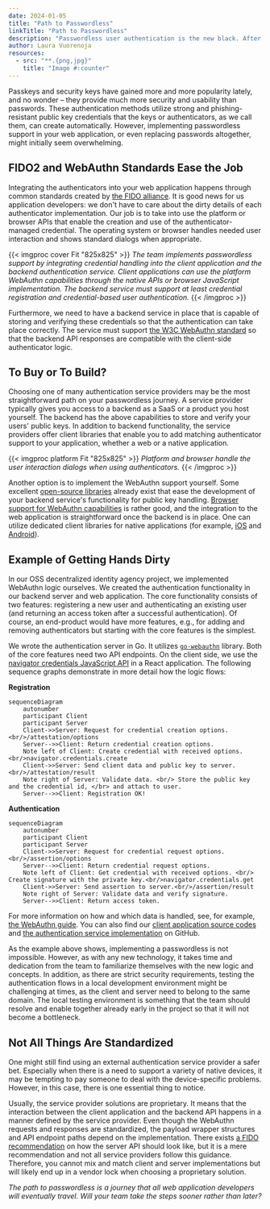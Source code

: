 ```yaml
---
date: 2024-01-05
title: "Path to Passwordless"
linkTitle: "Path to Passwordless"
description: "Passwordless user authentication is the new black. After building decades of password-based authentication flows, web application developers must familiarize themselves with this new technology. Luckily, there is already a variety of proprietary and open-source tooling one can choose from."
author: Laura Vuorenoja
resources:
  - src: "**.{png,jpg}"
    title: "Image #:counter"
---
```


Passkeys and security keys have gained more and more popularity lately, and no wonder – they provide
much more security and usability than passwords. These authentication methods utilize strong and
phishing-resistant public key credentials that the keys or authenticators, as we call them,
can create automatically. However, implementing passwordless support in your web application,
or even replacing passwords altogether, might initially seem overwhelming.

## FIDO2 and WebAuthn Standards Ease the Job

Integrating the authenticators into your web application happens through common standards
created by [the FIDO alliance](https://fidoalliance.org/). It is good news for us
application developers: we don't have to care about the dirty details of each
authenticator implementation. Our job is to take into use the platform or browser APIs
that enable the creation and use of the authenticator-managed credential.
The operating system or browser handles needed user interaction and shows standard dialogs when appropriate.

{{< imgproc cover Fit "825x825" >}}
<em>The team implements passwordless support by integrating credential handling into
the client application and the backend authentication service. Client applications
can use the platform WebAuthn capabilities through the native APIs or browser JavaScript implementation.
The backend service must support at least credential registration and credential-based user authentication.
</em>
{{< /imgproc >}}

Furthermore, we need to have a backend service in place that is capable of storing and verifying
these credentials so that the authentication can take place correctly. The service must support
[the W3C WebAuthn standard](https://www.w3.org/TR/webauthn/) so that the backend
API responses are compatible with the client-side authenticator logic.

## To Buy or To Build?

Choosing one of many authentication service providers may be the most straightforward path on your
passwordless journey. A service provider typically gives you access to a backend as
a SaaS or a product you host yourself. The backend has the above capabilities to store and verify
your users' public keys. In addition to backend functionality, the service providers offer
client libraries that enable you to add matching authenticator support to your application,
whether a web or a native application.

{{< imgproc platform Fit "825x825" >}}
<em>Platform and browser handle the user interaction dialogs when using authenticators.</em>
{{< /imgproc >}}

Another option is to implement the WebAuthn support yourself. Some excellent [open-source libraries](https://github.com/herrjemand/awesome-webauthn)
already exist that ease the development of your backend service's functionality for
public key handling. [Browser support for WebAuthn capabilities](https://caniuse.com/webauthn) is
rather good, and the integration to the web application is straightforward
once the backend is in place. One can utilize dedicated
client libraries for native applications (for example, [iOS](https://developer.apple.com/documentation/authenticationservices/public-private_key_authentication)
and [Android](https://developer.android.com/training/sign-in/passkeys)).

## Example of Getting Hands Dirty

In our OSS decentralized identity agency project, we implemented WebAuthn logic ourselves.
We created the authentication functionality in our backend server and web application.
The core functionality consists of two features: registering a new user and authenticating
an existing user (and returning an access token after a successful authentication). Of course,
an end-product would have more features, e.g., for adding and removing authenticators
but starting with the core features is the simplest.

We wrote the authentication server in Go.
It utilizes [`go-webauthn`](https://github.com/go-webauthn/webauthn) library.
Both of the core features need two API endpoints.
On the client side, we use
the [navigator credentials JavaScript API](https://w3c.github.io/webappsec-credential-management/#framework-credential-management)
in a React application. The following sequence graphs demonstrate in more detail how the logic flows:

**Registration**

```mermaid
sequenceDiagram
    autonumber
    participant Client
    participant Server
    Client->>Server: Request for credential creation options.<br/>/attestation/options
    Server-->>Client: Return credential creation options.
    Note left of Client: Create credential with received options.<br/>navigator.credentials.create
    Client->>Server: Send client data and public key to server.<br/>/attestation/result
    Note right of Server: Validate data. <br/> Store the public key and the credential id, </br> and attach to user.
    Server-->>Client: Registration OK!
```

**Authentication**

```mermaid
sequenceDiagram
    autonumber
    participant Client
    participant Server
    Client->>Server: Request for credential request options.<br/>/assertion/options
    Server-->>Client: Return credential request options.
    Note left of Client: Get credential with received options. <br/> Create signature with the private key.<br/>navigator.credentials.get
    Client->>Server: Send assertion to server.<br/>/assertion/result
    Note right of Server: Validate data and verify signature.
    Server-->>Client: Return access token.
```

For more information on how and which data is handled, see, for example, [the WebAuthn guide](https://webauthn.guide/#webauthn-api).
You can also find our [client application source codes](https://github.com/findy-network/findy-wallet-pwa/blob/master/src/components/WebauthnLogin.tsx)
and [the authentication service implementation](https://github.com/findy-network/findy-agent-auth/blob/master/main.go)
on GitHub.

As the example above shows, implementing a passwordless is not impossible.
However, as with any new technology, it takes time and dedication from the team
to familiarize themselves with the new logic and concepts. In addition,
as there are strict security requirements, testing the authentication flows
in a local development environment might be challenging at times, as the client and server
need to belong to the same domain. The local testing environment is something that the team
should resolve and enable together already early in the project so that it will not become a bottleneck.

## Not All Things Are Standardized

One might still find using an external authentication service provider a safer bet. Especially when
there is a need to support a variety of native devices, it may be tempting to pay someone to deal
with the device-specific problems. However, in this case, there is one essential thing to notice.

Usually, the service provider solutions are proprietary. It means that the interaction between
the client application and the backend API happens in a manner defined by the service provider.
Even though the WebAuthn requests and responses are standardized, the payload wrapper structures
and API endpoint paths depend on the implementation.
There exists [a FIDO recommendation](https://fidoalliance.org/specs/fido-v2.0-rd-20180702/fido-server-v2.0-rd-20180702.html#transport-binding-profile)
on how the server API should look like, but it is a mere recommendation and
not all service providers follow this guidance. Therefore, you cannot mix and match client
and server implementations but will likely end up in a vendor lock when choosing a proprietary solution.

*The path to passwordless is a journey that all web application developers will eventually travel.
Will your team take the steps sooner rather than later?*

